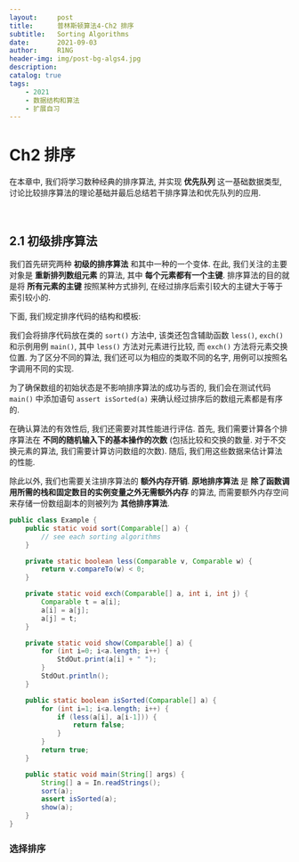 ```yaml
---
layout:     post
title:      普林斯顿算法4-Ch2 排序
subtitle:   Sorting Algorithms
date:       2021-09-03
author:     R1NG
header-img: img/post-bg-algs4.jpg
description: 
catalog: true
tags:
    - 2021
    - 数据结构和算法
    - 扩展自习
---
```


# Ch2 排序

在本章中, 我们将学习数种经典的排序算法, 并实现 **优先队列** 这一基础数据类型, 讨论比较排序算法的理论基础并最后总结若干排序算法和优先队列的应用.

<br>

## 2.1 初级排序算法

我们首先研究两种 **初级的排序算法** 和其中一种的一个变体. 在此, 我们关注的主要对象是 **重新排列数组元素** 的算法, 其中 **每个元素都有一个主键**. 排序算法的目的就是将 **所有元素的主键** 按照某种方式排列, 在经过排序后索引较大的主键大于等于索引较小的. 

下面, 我们规定排序代码的结构和模板:

我们会将排序代码放在类的 `sort()` 方法中, 该类还包含辅助函数 `less()`, `exch()` 和示例用例 `main()`, 其中 `less()` 方法对元素进行比较, 而 `exch()` 方法将元素交换位置. 为了区分不同的算法, 我们还可以为相应的类取不同的名字, 用例可以按照名字调用不同的实现. 

为了确保数组的初始状态是不影响排序算法的成功与否的, 我们会在测试代码 `main()` 中添加语句 `assert isSorted(a)` 来确认经过排序后的数组元素都是有序的. 

在确认算法的有效性后, 我们还需要对其性能进行评估. 首先, 我们需要计算各个排序算法在 **不同的随机输入下的基本操作的次数** (包括比较和交换的数量. 对于不交换元素的算法, 我们需要计算访问数组的次数). 随后, 我们用这些数据来估计算法的性能. 

除此以外, 我们也需要关注排序算法的 **额外内存开销**. **原地排序算法** 是 **除了函数调用所需的栈和固定数目的实例变量之外无需额外内存** 的算法, 而需要额外内存空间来存储一份数组副本的则被列为 **其他排序算法**. 

~~~java
public class Example {
    public static void sort(Comparable[] a) {
        // see each sorting algorithms
    }

    private static boolean less(Comparable v, Comparable w) {
        return v.compareTo(w) < 0;
    }

    private static void exch(Comparable[] a, int i, int j) {
        Comparable t = a[i];
        a[i] = a[j];
        a[j] = t;
    }

    private static void show(Comparable[] a) {
        for (int i=0; i<a.length; i++) {
            StdOut.print(a[i] + " ");
        }
        StdOut.println();
    }

    public static boolean isSorted(Comparable[] a) {
        for (int i=1; i<a.length; i++) {
            if (less(a[i], a[i-1])) {
                return false;
            }
        }
        return true;
    }

    public static void main(String[] args) {
        String[] a = In.readStrings();
        sort(a);
        assert isSorted(a);
        show(a);
    }
}
~~~

### 选择排序

